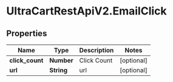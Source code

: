# UltraCartRestApiV2.EmailClick

## Properties
Name | Type | Description | Notes
------------ | ------------- | ------------- | -------------
**click_count** | **Number** | Click Count | [optional] 
**url** | **String** | url | [optional] 


